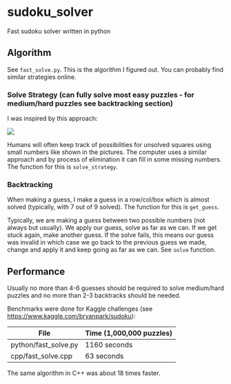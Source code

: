 # sudoku_solver

Fast sudoku solver written in python

## Algorithm

See ``fast_solve.py``. This is the algorithm I figured out. You can probably find similar strategies online.

### Solve Strategy (can fully solve most easy puzzles - for medium/hard puzzles see backtracking section)

I was inspired by this approach:

![](https://www.logicgamesonline.com/sudoku/images/sudoku.1.png)

Humans will often keep track of possibilities for unsolved squares using small numbers like shown in the pictures. The computer uses a similar approach and by process of elimination it can fill in some missing numbers. The function for this is ``solve_strategy``.

### Backtracking

When making a guess, I make a guess in a row/col/box which is almost solved (typically, with 7 out of 9 solved). The function for this is ``get_guess``. 

Typically, we are making a guess between two possible numbers (not always but usually). We apply our guess, solve as far as we can. If we get stuck again, make another guess. If the solve fails, this means our guess was invalid in which case we go back to the previous guess we made, change and apply it and keep going as far as we can. See ``solve`` function.

## Performance

Usually no more than 4-6 guesses should be required to solve medium/hard puzzles and no more than 2-3 backtracks should be needed.

Benchmarks were done for Kaggle challenges (see https://www.kaggle.com/bryanpark/sudoku):

| File                    | Time (1,000,000 puzzles) |
| ----------------------- | ------------------------ |
| python/fast_solve.py    | 1160 seconds             |
| cpp/fast_solve.cpp      | 63 seconds               |

The same algorithm in C++ was about 18 times faster.

